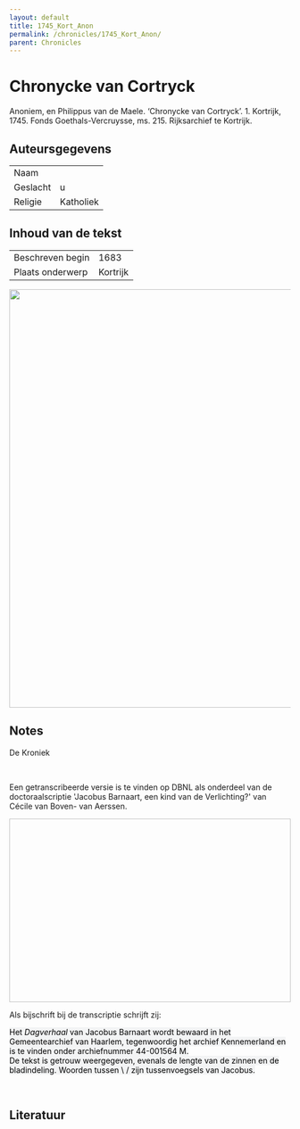 ```yaml
---
layout: default
title: 1745_Kort_Anon
permalink: /chronicles/1745_Kort_Anon/
parent: Chronicles
--- 
```



# Chronycke van Cortryck 

Anoniem, en Philippus van de Maele. ‘Chronycke van Cortryck’. 1. Kortrijk, 1745. Fonds Goethals-Vercruysse, ms. 215. Rijksarchief te Kortrijk. 

## Auteursgegevens 

| | | 
| --------------- | --------------- | 
| Naam |   | 
| Geslacht | u | 
| Religie | Katholiek | 

## Inhoud van de tekst 

| | | 
| --------------- | --------------- | 
| Beschreven begin | 1683 | 
| Plaats onderwerp | Kortrijk | 

[<img src="..\..\barplots_chronicles\1745_Kort_Anon.jpg" width="750"/>](..\..\barplots_chronicles\1745_Kort_Anon.jpg) 

## Notes 

<div data-schema-version="8"><p>De Kroniek</p>
<p>&nbsp;</p>
<p>Een getranscribeerde versie is te vinden op DBNL als onderdeel van de doctoraalscriptie 'Jacobus Barnaart, een kind van de Verlichting?' van Cécile van Boven- van Aerssen.</p>
<p><img alt="" data-attachment-key="XMKBAG3I" width="606" height="329"></p>
<p>Als bijschrift bij de transcriptie schrijft zij:</p>
<p><span style="color: #000000"><span style="background-color: #f3f4f5">Het&nbsp;</span></span><em><span style="color: #000000"><span style="background-color: #f3f4f5">Dagverhaal</span></span></em><span style="color: #000000"><span style="background-color: #f3f4f5">&nbsp;van Jacobus Barnaart wordt bewaard in het Gemeentearchief van Haarlem, tegenwoordig het archief Kennemerland en is te vinden onder archiefnummer 44-001564 M.<br>De tekst is getrouw weergegeven, evenals de lengte van de zinnen en de bladindeling. Woorden tussen \ / zijn tussenvoegsels van Jacobus.</span></span></p>
<p>&nbsp;</p>
</div> 

## Literatuur 

